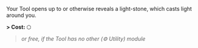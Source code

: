 Your Tool opens up to or otherwise reveals a light-stone, which casts light around you.

**\> Cost:** ⬡
> *or free, if the Tool has no other (⚙ Utility) module*
